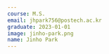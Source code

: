 ```yaml
---
course: M.S.
email: jhpark756@postech.ac.kr
graduate: 2023-01-01
image: jinho-park.png
name: Jinho Park
---
```

